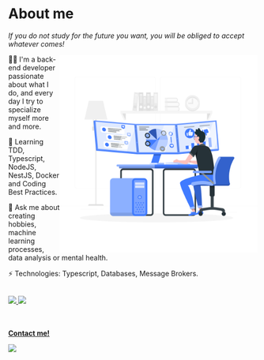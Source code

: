 # About me

*If you do not study for the future you want, you will be obliged to accept whatever comes!*
<br>

<img src="./images/hero.svg" align="right" width="400" height="400" />

👨‍💻 I'm a back-end developer passionate about what I do, and every day I try to specialize myself more and more.

🌱 Learning TDD, Typescript, NodeJS, NestJS, Docker and Coding Best Practices. 

💬 Ask me about creating hobbies, machine learning processes, data analysis or mental health.

⚡ Technologies: Typescript, Databases, Message Brokers.

<br/>

<div>
    <a href="https://github.com/pedrovitorrs">
    <img height="170em" src="https://github-readme-stats.vercel.app/api?username=pedrovitorrs&show_icons=true&theme=tokyonight&include_all_commits=true&count_private=true"/>
    <img height="170em" src="https://github-readme-stats.vercel.app/api/top-langs/?username=pedrovitorrs&layout=compact&langs_count=16&theme=tokyonight">
</div>

<br/><br/>
  <strong>Contact me!</strong>
 <p align="left">
  <a href="https://www.linkedin.com/in/pedro-vitor-09663919a" target="_blank" alt="LinkedIn"><img src="https://img.shields.io/badge/-LinkedIn-blue?style=flat-square&logo=Linkedin&logoColor=white&link=https://www.linkedin.com/in/pedro-vitor-09663919a"></a>   
  </p>
</p>

</p>

